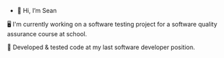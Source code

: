 - 👋 Hi, I’m Sean

🖥️ I'm currently working on a software testing project for a software quality assurance course at school.

🧪 Developed & tested code at my last software developer position.

<!---
cup0coffee/cup0coffee is a ✨ special ✨ repository because its `README.md` (this file) appears on your GitHub profile.
You can click the Preview link to take a look at your changes.
--->
